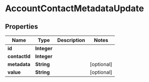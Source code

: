 # AccountContactMetadataUpdate

## Properties
Name | Type | Description | Notes
------------ | ------------- | ------------- | -------------
**id** | **Integer** |  | 
**contactId** | **Integer** |  | 
**metadata** | **String** |  |  [optional]
**value** | **String** |  |  [optional]
